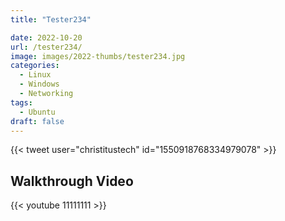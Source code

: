 ```yaml
---
title: "Tester234"

date: 2022-10-20
url: /tester234/
image: images/2022-thumbs/tester234.jpg
categories:
  - Linux
  - Windows
  - Networking
tags:
  - Ubuntu
draft: false
---
```

<!--more-->

{{< tweet user="christitustech" id="1550918768334979078" >}}






## Walkthrough Video

{{< youtube 11111111 >}}